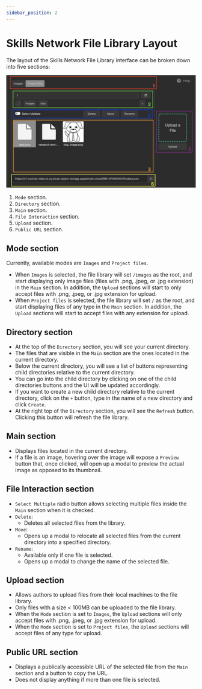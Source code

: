 ```yaml
---
sidebar_position: 2
---
```


# Skills Network File Library Layout

The layout of the Skills Network File Library interface can be broken down into five sections:

![File Library](/img/skills-network-file-library/layout/file-library-layout.png)

1. `Mode` section.
2. `Directory` section.
3. `Main` section.
4. `File Interaction` section.
5. `Upload` section.
6. `Public URL` section.

## Mode section

Currently, available modes are `Images` and `Project files`.

- When `Images` is selected, the file library will set `/images` as the root, and start displaying only image files (files with .png, .jpeg, or .jpg extension) in the `Main` section. In addition, the `Upload` sections will start to only accept files with .png, .jpeg, or .jpg extension for upload.
- When `Project files` is selected, the file library will set `/` as the root, and start displaying files of any type in the `Main` section. In addition, the `Upload` sections will start to accept files with any extension for upload.

## Directory section

- At the top of the `Directory` section, you will see your current directory. 
- The files that are visible in the `Main` section are the ones located in the current directory.
- Below the current directory, you will see a list of buttons representing child directories relative to the current directory. 
- You can go into the child directory by clicking on one of the child directories buttons and the UI will be updated accordingly.
- If you want to create a new child directory relative to the current directory, click on the `+` button, type in the name of a new directory and click `Create`.
- At the right top of the `Directory` section, you will see the `Refresh` button. Clicking this button will refresh the file library.

## Main section

- Displays files located in the current directory.
- If a file is an image, hovering over the image will expose a `Preview` button that, once clicked, will open up a modal to preview the actual image as opposed to its thumbnail.

## File Interaction section

- `Select Multiple` radio button allows selecting multiple files inside the `Main` section when it is checked.
- `Delete`:
    - Deletes all selected files from the library.
- `Move`:
    - Opens up a modal to relocate all selected files from the current directory into a specified directory.
- `Rename`:
    - Available only if one file is selected.
    - Opens up a modal to change the name of the selected file.

## Upload section

- Allows authors to upload files from their local machines to the file library.
- Only files with a size < 100MB can be uploaded to the file library.
- When the `Mode` section is set to `Images`, the `Upload` sections will only accept files with .png, .jpeg, or .jpg extension for upload.
- When the `Mode` section is set to `Project files`, the `Upload` sections will accept files of any type for upload.

## Public URL section

- Displays a publically accessible URL of the selected file from the `Main` section and a button to copy the URL.
- Does not display anything if more than one file is selected.



